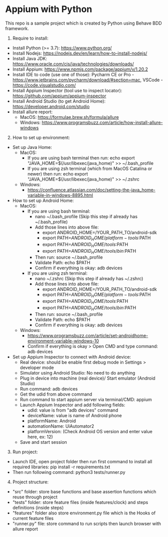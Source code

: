 # Appium with Python
This repo is a sample project which is created by Python using Behave BDD framework.

1. Require to install:
- Install Python (>= 3.7): https://www.python.org/
- Install Nodejs: https://nodejs.dev/en/learn/how-to-install-nodejs/
- Install Java JDK: https://www.oracle.com/cis/java/technologies/downloads/
- Install Appium: https://www.npmjs.com/package/appium/v/1.20.2
- Install IDE to code (use one of those): Pycharm CE or Pro - https://www.jetbrains.com/pycharm/download/#section=mac, VSCode - https://code.visualstudio.com/
- Install Appium Inspector (tool use to inspect locator): https://github.com/appium/appium-inspector
- Install Android Studio (to get Android Home): https://developer.android.com/studio
- Install allure report: 
  - MacOS: https://formulae.brew.sh/formula/allure
  - Windows: https://www.programsbuzz.com/article/how-install-allure-windows
2. How to set up environment:
- Set up Java Home: 
  - MacOS: 
    - If you are using bash terminal then run: echo export "JAVA_HOME=\$(/usr/libexec/java_home)" >> ~/.bash_profile
    - If you are using zsh terminal (which from MacOS Catalina or newer) then run: echo export "JAVA_HOME=\$(/usr/libexec/java_home)" >> ~/.zshrc
  - Windows:
    - https://confluence.atlassian.com/doc/setting-the-java_home-variable-in-windows-8895.html
- How to set up Android Home:
  - MacOS:
    - If you are using bash terminal:
      - nano ~/.bash_profile (Skip this step if already has ~/.bash_profile)
      - Add those lines into above file:
        - export ANDROID_HOME=/YOUR_PATH_TO/android-sdk
        - export PATH=$ANDROID_HOME/platform-tools:$PATH
        - export PATH=$ANDROID_HOME/tools:$PATH
        - export PATH=$ANDROID_HOME/tools/bin:$PATH
      - Then run: source ~/.bash_profile
      - Validate Path: echo $PATH
      - Confirm if everything is okay: adb devices
    - If you are using zsh terminal:
      - nano ~/.zshrc (Skip this step if already has ~/.zshrc)
      - Add those lines into above file:
        - export ANDROID_HOME=/YOUR_PATH_TO/android-sdk
        - export PATH=$ANDROID_HOME/platform-tools:$PATH
        - export PATH=$ANDROID_HOME/tools:$PATH
        - export PATH=$ANDROID_HOME/tools/bin:$PATH
      - Then run: source ~/.bash_profile
      - Validate Path: echo $PATH
      - Confirm if everything is okay: adb devices
  - Windows: 
    - https://www.programsbuzz.com/article/set-androidhome-environment-variable-windows-10
    - Confirm if everything is okay > Open CMD and type command: adb devices
- Set up Appium Inspector to connect with Android device:
  - Real device: should be enable first debug mode in Settings > developer mode
  - Simulator using Android Studio: No need to do anything
  - Plug in device into machine (real device)/ Start emulator (Android Studio)
  - Run command: adb devices
  - Get the udid from above command
  - Run command to start appium server via terminal/CMD: appium
  - Launch Appium Inspector and add following fields:
    - udid: value is from "adb devices" command
    - deviceName: value is name of Android phone
    - platformName: Android
    - automationName: UiAutomator2
    - platformVersion: (Check Android OS version and enter value here, ex: 12)
  - Save and start session
3. Run project:
- Launch IDE, open project folder then run first command to install all required libraries: pip install -r requirements.txt
- Then run following command: python3 tests/runner.py

4. Project structure:
- "src" folder: store base functions and base assertion functions which reuse through project
- "tests" folder: store feature files (inside features/clock) and steps definitions (inside steps)
- "features" folder also store environment.py file which is the Hooks of current feature files
- "runner.py" file: store command to run scripts then launch browser with allure report